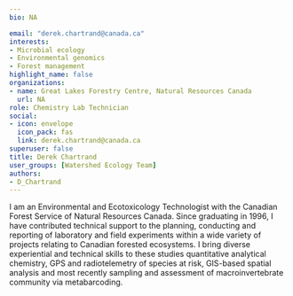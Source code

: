 ```yaml
--- 
bio: NA

email: "derek.chartrand@canada.ca"
interests:
- Microbial ecology
- Environmental genomics
- Forest management
highlight_name: false
organizations:
- name: Great Lakes Forestry Centre, Natural Resources Canada
  url: NA
role: Chemistry Lab Technician
social:
- icon: envelope
  icon_pack: fas
  link: derek.chartrand@canada.ca
superuser: false
title: Derek Chartrand
user_groups: [Watershed Ecology Team]
authors:
- D_Chartrand
---
```






I am an Environmental and Ecotoxicology Technologist with the Canadian Forest Service of Natural Resources Canada.  Since graduating in 1996, I have contributed technical support to the planning, conducting and reporting of laboratory and field experiments within a wide variety of projects relating to Canadian forested ecosystems.  I bring diverse experiential and technical skills to these studies quantitative analytical chemistry, GPS and radiotelemetry of species at risk, GIS-based spatial analysis and most recently sampling and assessment of macroinvertebrate community via metabarcoding.


